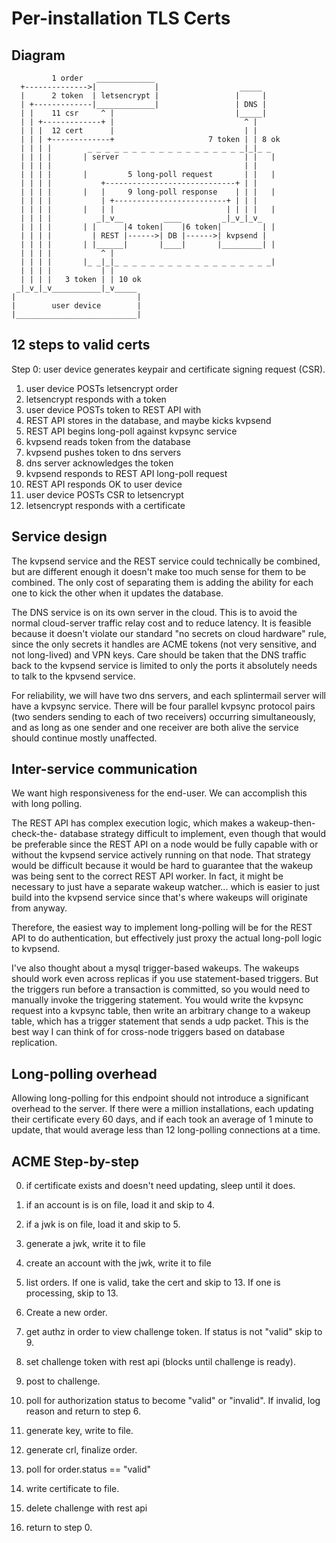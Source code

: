 # Per-installation TLS Certs

## Diagram

             1 order   _____________
      +-------------->|             |                  _____
      |      2 token  | letsencrypt |                 |     |
      | +-------------|_____________|                 | DNS |
      | |    11 csr     ^ |                           |_____|
      | | +-------------+ |                             ^ |
      | | |  12 cert      |                             | |
      | | | +-------------+                     7 token | | 8 ok
      | | | |        _ _ _ _ _ _ _ _ _ _ _ _ _ _ _ _ _ _|_|_ _
      | | | |       | server                            | |   |
      | | | |                                           | |
      | | | |       |         5 long-poll request       | |   |
      | | | |           +-----------------------------+ | |
      | | | |       |   |     9 long-poll response    | | |   |
      | | | |           | +-------------------------+ | | |
      | | | |       |   | |                         | | | |   |
      | | | |          _|_v__         ____         _|_v_|_v_
      | | | |       | |      |4 token|    |6 token|         | |
      | | | |         | REST |------>| DB |------>| kvpsend |
      | | | |       | |______|       |____|       |_________| |
      | | | |           ^ |
      | | | |       |_ _|_|_ _ _ _ _ _ _ _ _ _ _ _ _ _ _ _ _ _|
      | | | |           | |
      | | | |   3 token | | 10 ok
     _|_v_|_v___________|_v_____
    |                           |
    |        user device        |
    |___________________________|


## 12 steps to valid certs

Step 0: user device generates keypair and certificate signing request (CSR).

1. user device POSTs letsencrypt order
2. letsencrypt responds with a token
3. user device POSTs token to REST API with
4. REST API stores in the database, and maybe kicks kvpsend
5. REST API begins long-poll against kvpsync service
6. kvpsend reads token from the database
7. kvpsend pushes token to dns servers
8. dns server acknowledges the token
9. kvpsend responds to REST API long-poll request
10. REST API responds OK to user device
11. user device POSTs CSR to letsencrypt
12. letsencrypt responds with a certificate

## Service design

The kvpsend service and the REST service could technically be combined, but are
different enough it doesn't make too much sense for them to be combined.  The
only cost of separating them is adding the ability for each one to kick the
other when it updates the database.

The DNS service is on its own server in the cloud.  This is to avoid the normal
cloud-server traffic relay cost and to reduce latency.  It is feasible because
it doesn't violate our standard "no secrets on cloud hardware" rule, since the
only secrets it handles are ACME tokens (not very sensitive, and not
long-lived) and VPN keys.  Care should be taken that the DNS traffic back to
the kvpsend service is limited to only the ports it absolutely needs to talk to
the kpvsend service.

For reliability, we will have two dns servers, and each splintermail server
will have a kvpsync service.  There will be four parallel kvpsync protocol
pairs (two senders sending to each of two receivers) occurring simultaneously,
and as long as one sender and one receiver are both alive the service should
continue mostly unaffected.

## Inter-service communication

We want high responsiveness for the end-user.  We can accomplish this with long
polling.

The REST API has complex execution logic, which makes a wakeup-then-check-the-
database strategy difficult to implement, even though that would be preferable
since the REST API on a node would be fully capable with or without the kvpsend
service actively running on that node.  That strategy would be difficult
because it would be hard to guarantee that the wakeup was being sent to the
correct REST API worker.  In fact, it might be necessary to just have a
separate wakeup watcher... which is easier to just build into the kvpsend
service since that's where wakeups will originate from anyway.

Therefore, the easiest way to implement long-polling will be for the REST API
to do authentication, but effectively just proxy the actual long-poll logic to
kvpsend.

I've also thought about a mysql trigger-based wakeups.  The wakeups should work
even across replicas if you use statement-based triggers.  But the triggers
run before a transaction is committed, so you would need to manually invoke
the triggering statement.  You would write the kvpsync request into a kvpsync
table, then write an arbitrary change to a wakeup table, which has a trigger
statement that sends a udp packet.  This is the best way I can think of for
cross-node triggers based on database replication.

## Long-polling overhead

Allowing long-polling for this endpoint should not introduce a significant
overhead to the server.  If there were a million installations, each updating
their certificate every 60 days, and if each took an average of 1 minute to
update, that would average less than 12 long-polling connections at a time.

## ACME Step-by-step

0. if certificate exists and doesn't need updating, sleep until it does.

1. if an account is is on file, load it and skip to 4.

2. if a jwk is on file, load it and skip to 5.

3. generate a jwk, write it to file

4. create an account with the jwk, write it to file

5. list orders.  If one is valid, take the cert and skip to 13.  If one is
   processing, skip to 13.

6. Create a new order.

7. get authz in order to view challenge token.  If status is not "valid" skip
   to 9.

8. set challenge token with rest api (blocks until challenge is ready).

9. post to challenge.

10. poll for authorization status to become "valid" or "invalid".  If invalid,
    log reason and return to step 6.

11. generate key, write to file.

12. generate crl, finalize order.

13. poll for order.status == "valid"

14. write certificate to file.

15. delete challenge with rest api

16. return to step 0.
